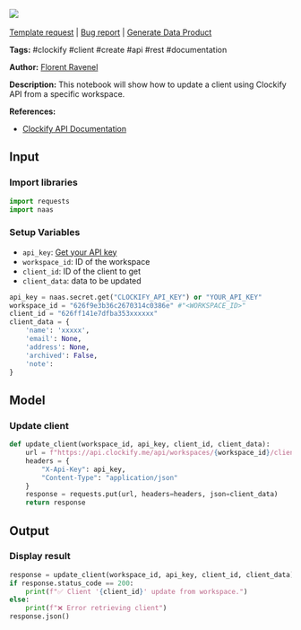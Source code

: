 <a href="https://app.naas.ai/user-redirect/naas/downloader?url=https://raw.githubusercontent.com/jupyter-naas/awesome-notebooks/master/Clockify/Clockify_Update_client.ipynb" target="_parent"><img src="https://naasai-public.s3.eu-west-3.amazonaws.com/open_in_naas.svg"/></a><br><br><a href="https://github.com/jupyter-naas/awesome-notebooks/issues/new?assignees=&labels=&template=template-request.md&title=Tool+-+Action+of+the+notebook+">Template request</a> | <a href="https://github.com/jupyter-naas/awesome-notebooks/issues/new?assignees=&labels=bug&template=bug_report.md&title=Clockify+-+Update+client:+Error+short+description">Bug report</a> | <a href="https://app.naas.ai/user-redirect/naas/downloader?url=https://raw.githubusercontent.com/jupyter-naas/awesome-notebooks/master/Naas/Naas_Start_data_product.ipynb" target="_parent">Generate Data Product</a>

**Tags:** #clockify #client #create #api #rest #documentation

**Author:** [Florent Ravenel](https://www.linkedin.com/in/florent-ravenel/)

**Description:** This notebook will show how to update a client using Clockify API from a specific workspace.

**References:**
- [Clockify API Documentation](https://docs.clockify.me/#tag/Client/operation/update_6)

## Input

### Import libraries


```python
import requests
import naas
```

### Setup Variables
- `api_key`: [Get your API key](https://clockify.me/user/settings)
- `workspace_id`: ID of the workspace
- `client_id`: ID of the client to get
- `client_data`: data to be updated


```python
api_key = naas.secret.get("CLOCKIFY_API_KEY") or "YOUR_API_KEY"
workspace_id = "626f9e3b36c2670314c0386e" #"<WORKSPACE_ID>"
client_id = "626ff141e7dfba353xxxxxx"
client_data = {
    'name': 'xxxxx',
    'email': None,
    'address': None,
    'archived': False,
    'note': 
}
```

## Model

### Update client


```python
def update_client(workspace_id, api_key, client_id, client_data):
    url = f"https://api.clockify.me/api/workspaces/{workspace_id}/clients/{client_id}"
    headers = {
        "X-Api-Key": api_key,
        "Content-Type": "application/json"
    }
    response = requests.put(url, headers=headers, json=client_data)
    return response
```

## Output

### Display result


```python
response = update_client(workspace_id, api_key, client_id, client_data)
if response.status_code == 200:
    print(f"✅ Client '{client_id}' update from workspace.")
else:
    print(f"❌ Error retrieving client")
response.json()
```

 
